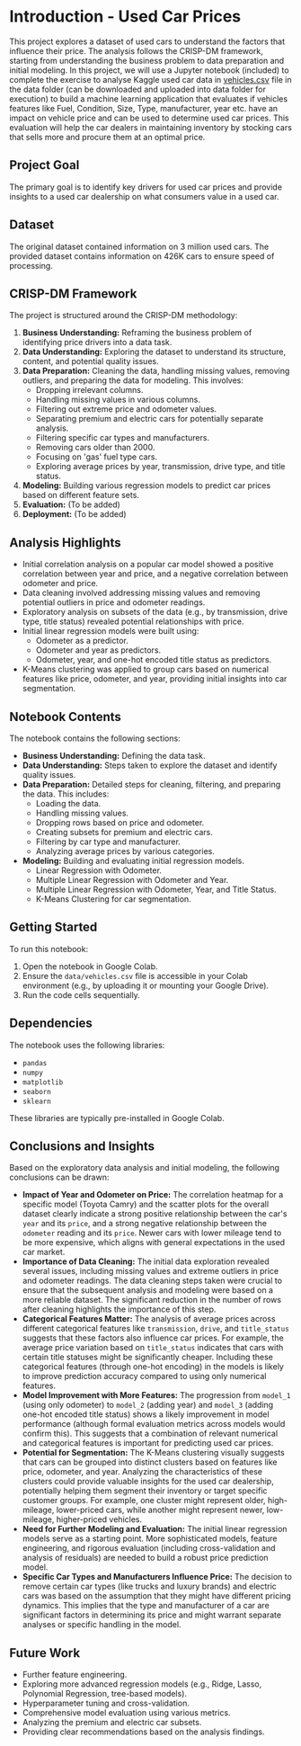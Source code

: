 # Introduction - Used Car Prices

This project explores a dataset of used cars to understand the factors that influence their price. The analysis follows the CRISP-DM framework, starting from understanding the business problem to data preparation and initial modeling.  In this project, we will use a Jupyter notebook (included) to complete the exercise to analyse Kaggle used car data in [vehicles.csv](https://github.com/yemifalokun/priceofacar/blob/main/data/vehicles.csv) file in the data folder (can be downloaded and uploaded into data folder for execution) to build a machine learning application that evaluates if vehicles features like Fuel, Condition, Size, Type, manufacturer, year etc. have an impact on vehicle price and can be used to determine used car prices. This evaluation will help the car dealers in maintaining inventory by stocking cars that sells more and procure them at an optimal price.

## Project Goal

The primary goal is to identify key drivers for used car prices and provide insights to a used car dealership on what consumers value in a used car.

## Dataset

The original dataset contained information on 3 million used cars. The provided dataset contains information on 426K cars to ensure speed of processing. 

## CRISP-DM Framework

The project is structured around the CRISP-DM methodology:

1.  **Business Understanding:** Reframing the business problem of identifying price drivers into a data task.
2.  **Data Understanding:** Exploring the dataset to understand its structure, content, and potential quality issues.
3.  **Data Preparation:** Cleaning the data, handling missing values, removing outliers, and preparing the data for modeling. This involves:
    *   Dropping irrelevant columns.
    *   Handling missing values in various columns.
    *   Filtering out extreme price and odometer values.
    *   Separating premium and electric cars for potentially separate analysis.
    *   Filtering specific car types and manufacturers.
    *   Removing cars older than 2000.
    *   Focusing on 'gas' fuel type cars.
    *   Exploring average prices by year, transmission, drive type, and title status.
4.  **Modeling:** Building various regression models to predict car prices based on different feature sets.
5.  **Evaluation:** (To be added)
6.  **Deployment:** (To be added)

## Analysis Highlights

*   Initial correlation analysis on a popular car model showed a positive correlation between year and price, and a negative correlation between odometer and price.
*   Data cleaning involved addressing missing values and removing potential outliers in price and odometer readings.
*   Exploratory analysis on subsets of the data (e.g., by transmission, drive type, title status) revealed potential relationships with price.
*   Initial linear regression models were built using:
    *   Odometer as a predictor.
    *   Odometer and year as predictors.
    *   Odometer, year, and one-hot encoded title status as predictors.
*   K-Means clustering was applied to group cars based on numerical features like price, odometer, and year, providing initial insights into car segmentation.

## Notebook Contents

The notebook contains the following sections:

*   **Business Understanding:** Defining the data task.
*   **Data Understanding:** Steps taken to explore the dataset and identify quality issues.
*   **Data Preparation:** Detailed steps for cleaning, filtering, and preparing the data. This includes:
    *   Loading the data.
    *   Handling missing values.
    *   Dropping rows based on price and odometer.
    *   Creating subsets for premium and electric cars.
    *   Filtering by car type and manufacturer.
    *   Analyzing average prices by various categories.
*   **Modeling:** Building and evaluating initial regression models.
    *   Linear Regression with Odometer.
    *   Multiple Linear Regression with Odometer and Year.
    *   Multiple Linear Regression with Odometer, Year, and Title Status.
    *   K-Means Clustering for car segmentation.

## Getting Started

To run this notebook:

1.  Open the notebook in Google Colab.
2.  Ensure the `data/vehicles.csv` file is accessible in your Colab environment (e.g., by uploading it or mounting your Google Drive).
3.  Run the code cells sequentially.

## Dependencies

The notebook uses the following libraries:

*   `pandas`
*   `numpy`
*   `matplotlib`
*   `seaborn`
*   `sklearn`

These libraries are typically pre-installed in Google Colab.

## Conclusions and Insights

Based on the exploratory data analysis and initial modeling, the following conclusions can be drawn:

*   **Impact of Year and Odometer on Price:** The correlation heatmap for a specific model (Toyota Camry) and the scatter plots for the overall dataset clearly indicate a strong positive relationship between the car's `year` and its `price`, and a strong negative relationship between the `odometer` reading and its `price`. Newer cars with lower mileage tend to be more expensive, which aligns with general expectations in the used car market.
*   **Importance of Data Cleaning:** The initial data exploration revealed several issues, including missing values and extreme outliers in price and odometer readings. The data cleaning steps taken were crucial to ensure that the subsequent analysis and modeling were based on a more reliable dataset. The significant reduction in the number of rows after cleaning highlights the importance of this step.
*   **Categorical Features Matter:** The analysis of average prices across different categorical features like `transmission`, `drive`, and `title_status` suggests that these factors also influence car prices. For example, the average price variation based on `title_status` indicates that cars with certain title statuses might be significantly cheaper. Including these categorical features (through one-hot encoding) in the models is likely to improve prediction accuracy compared to using only numerical features.
*   **Model Improvement with More Features:** The progression from `model_1` (using only odometer) to `model_2` (adding year) and `model_3` (adding one-hot encoded title status) shows a likely improvement in model performance (although formal evaluation metrics across models would confirm this). This suggests that a combination of relevant numerical and categorical features is important for predicting used car prices.
*   **Potential for Segmentation:** The K-Means clustering visually suggests that cars can be grouped into distinct clusters based on features like price, odometer, and year. Analyzing the characteristics of these clusters could provide valuable insights for the used car dealership, potentially helping them segment their inventory or target specific customer groups. For example, one cluster might represent older, high-mileage, lower-priced cars, while another might represent newer, low-mileage, higher-priced vehicles.
*   **Need for Further Modeling and Evaluation:** The initial linear regression models serve as a starting point. More sophisticated models, feature engineering, and rigorous evaluation (including cross-validation and analysis of residuals) are needed to build a robust price prediction model.
*   **Specific Car Types and Manufacturers Influence Price:** The decision to remove certain car types (like trucks and luxury brands) and electric cars was based on the assumption that they might have different pricing dynamics. This implies that the type and manufacturer of a car are significant factors in determining its price and might warrant separate analyses or specific handling in the model.

## Future Work

*   Further feature engineering.
*   Exploring more advanced regression models (e.g., Ridge, Lasso, Polynomial Regression, tree-based models).
*   Hyperparameter tuning and cross-validation.
*   Comprehensive model evaluation using various metrics.
*   Analyzing the premium and electric car subsets.
*   Providing clear recommendations based on the analysis findings.
